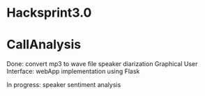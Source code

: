 # Hacksprint3.0
# CallAnalysis

Done:
convert mp3 to wave file
speaker diarization
Graphical User Interface: webApp implementation using Flask

In progress:
speaker sentiment analysis 
